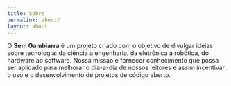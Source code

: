 ```yaml
---
title: Sobre
permalink: about/
layout: about
---
```


O  __Sem Gambiarra__ é um projeto criado com o objetivo de divulgar ideias sobre tecnologia: da ciência a engenharia, da eletrônica a robótica, do hardware ao software. Nossa missão é fornecer conhecimento que possa ser aplicado para melhorar o dia-a-dia de nossos leitores e assim incentivar o uso e o desenvolvimento de projetos de código aberto.
